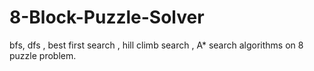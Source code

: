 # 8-Block-Puzzle-Solver
bfs, dfs , best first search , hill climb search , A* search algorithms on 8 puzzle problem.

